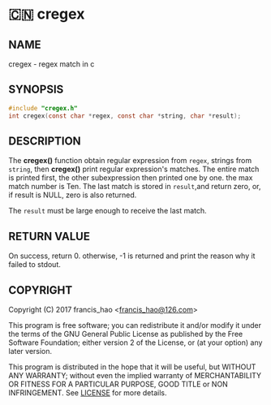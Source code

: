 # :cn: cregex 
## NAME
cregex - regex match in c

## SYNOPSIS
```c
#include "cregex.h"
int cregex(const char *regex, const char *string, char *result);
```
## DESCRIPTION
The **cregex()** function obtain regular expression from `regex`, strings from `string`, 
then **cregex()** print regular expression's matches. The entire match is printed first,
the other subexpression then printed one by one. the max match number is Ten. The last 
match is stored in `result`,and return zero, or, if result is NULL, zero is also returned.

The `result` must be large enough to receive the last match.

## RETURN VALUE
On success, return 0. otherwise, -1 is returned and print the reason why it failed to stdout.

## COPYRIGHT
Copyright (C) 2017 francis_hao \<francis_hao@126.com>

This program is free software; you can redistribute it and/or modify 
it under the terms of the GNU General Public License as published by 
the Free Software Foundation; either version 2 of the License, 
or (at your option) any later version.

This program is distributed in the hope that it will be useful, but
WITHOUT ANY WARRANTY; without even the implied warranty of
MERCHANTABILITY OR FITNESS FOR A PARTICULAR PURPOSE, GOOD TITLE or
NON INFRINGEMENT.  See [LICENSE] for more details.




[LICENSE]:LICENSE




